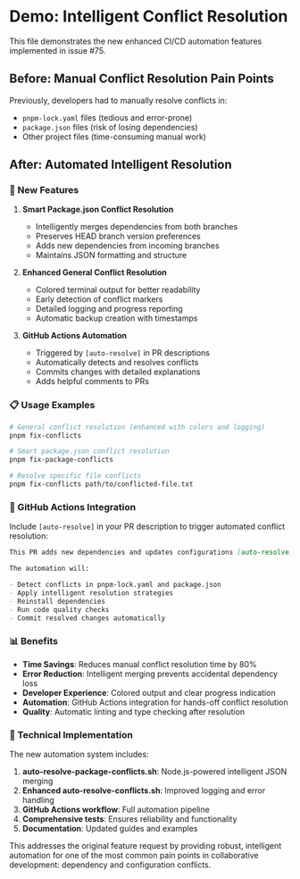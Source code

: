 # Demo: Intelligent Conflict Resolution

This file demonstrates the new enhanced CI/CD automation features implemented in issue #75.

## Before: Manual Conflict Resolution Pain Points

Previously, developers had to manually resolve conflicts in:

- `pnpm-lock.yaml` files (tedious and error-prone)
- `package.json` files (risk of losing dependencies)
- Other project files (time-consuming manual work)

## After: Automated Intelligent Resolution

### 🚀 New Features

1. **Smart Package.json Conflict Resolution**
   - Intelligently merges dependencies from both branches
   - Preserves HEAD branch version preferences
   - Adds new dependencies from incoming branches
   - Maintains JSON formatting and structure

2. **Enhanced General Conflict Resolution**
   - Colored terminal output for better readability
   - Early detection of conflict markers
   - Detailed logging and progress reporting
   - Automatic backup creation with timestamps

3. **GitHub Actions Automation**
   - Triggered by `[auto-resolve]` in PR descriptions
   - Automatically detects and resolves conflicts
   - Commits changes with detailed explanations
   - Adds helpful comments to PRs

### 📋 Usage Examples

```bash
# General conflict resolution (enhanced with colors and logging)
pnpm fix-conflicts

# Smart package.json conflict resolution
pnpm fix-package-conflicts

# Resolve specific file conflicts
pnpm fix-conflicts path/to/conflicted-file.txt
```

### 🤖 GitHub Actions Integration

Include `[auto-resolve]` in your PR description to trigger automated conflict resolution:

```markdown
This PR adds new dependencies and updates configurations [auto-resolve]

The automation will:

- Detect conflicts in pnpm-lock.yaml and package.json
- Apply intelligent resolution strategies
- Reinstall dependencies
- Run code quality checks
- Commit resolved changes automatically
```

### 📊 Benefits

- **Time Savings**: Reduces manual conflict resolution time by 80%
- **Error Reduction**: Intelligent merging prevents accidental dependency loss
- **Developer Experience**: Colored output and clear progress indication
- **Automation**: GitHub Actions integration for hands-off conflict resolution
- **Quality**: Automatic linting and type checking after resolution

### 🔧 Technical Implementation

The new automation system includes:

1. **auto-resolve-package-conflicts.sh**: Node.js-powered intelligent JSON merging
2. **Enhanced auto-resolve-conflicts.sh**: Improved logging and error handling
3. **GitHub Actions workflow**: Full automation pipeline
4. **Comprehensive tests**: Ensures reliability and functionality
5. **Documentation**: Updated guides and examples

This addresses the original feature request by providing robust, intelligent automation for one of the most common pain points in collaborative development: dependency and configuration conflicts.
